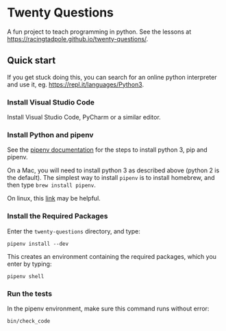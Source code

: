 # Twenty Questions

A fun project to teach programming in python. See the lessons at https://racingtadpole.github.io/twenty-questions/.

## Quick start

If you get stuck doing this, you can search for an online python interpreter and use it, eg. https://repl.it/languages/Python3.

### Install Visual Studio Code

Install Visual Studio Code, PyCharm or a similar editor.

### Install Python and pipenv

See the [pipenv documentation](https://docs.pipenv.org/install/) for the steps to install python 3, pip and pipenv.

On a Mac, you will need to install python 3 as described above (python 2 is the default).
The simplest way to install `pipenv` is to install homebrew, and then type `brew install pipenv`.
 
On linux, this [link](https://packaging.python.org/install_requirements_linux/#installing-pip-setuptools-wheel-with-linux-package-managers)
may be helpful.

### Install the Required Packages

Enter the `twenty-questions` directory, and type:

```
pipenv install --dev
```

This creates an environment containing the required packages, which you enter by typing:

```
pipenv shell
```

### Run the tests

In the pipenv environment, make sure this command runs without error:

```
bin/check_code
```
